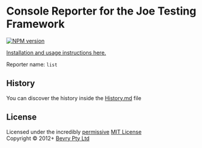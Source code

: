 # Console Reporter for the Joe Testing Framework

[![NPM version](https://badge.fury.io/js/joe-reporter-list.png)](https://npmjs.org/package/joe-reporter-list)

[Installation and usage instructions here.](https://github.com/bevry/joe/wiki/Using-Custom-Reporters)

Reporter name: `list`


## History
You can discover the history inside the [History.md](https://github.com/bevry/joe-reporter-list/blob/master/History.md#files) file


## License
Licensed under the incredibly [permissive](http://en.wikipedia.org/wiki/Permissive_free_software_licence) [MIT License](http://creativecommons.org/licenses/MIT/)
<br/>Copyright &copy; 2012+ [Bevry Pty Ltd](http://bevry.me)